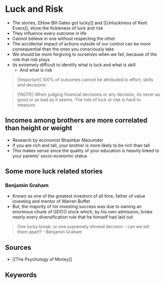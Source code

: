 # Luck and Risk
- The stories, [[How Bill Gates got lucky]] and [[Unluckiness of Kent Evans]], show the fickleness of luck and risk
- They influence every outcome in life
- Cannot believe in one without respecting the other
- The accidental impact of actions outside of our control can be more consequential than the ones you consciously take
- We should be more forgiving to ourselves when we fail, because of the role that risk plays
- Its extremely difficult to identify what is luck and what is skill
	- And what is risk


> [!important] 100% of outcomes cannot be attributed to effort, skills and decisions

> [!NOTE] When judging financial decisions or any decision, its never as good or as bad as it seems.
> The role of luck or risk is hard to measure.

## Incomes among brothers are more correlated than height or weight
- Research by economist Bhashkar Mazumder
- If you are rich and tall, your brother is more likely to be rich than tall
- This makes sense since the quality of your education is heavily linked to your parents' socio-economic status

## Some more luck related stories
### Benjamin Graham
- Known as one of the greatest investors of all time, father of value investing and mentor of Warren Buffet
- But, the majority of his investing success was due to owning an enormous chunk of GEICO stock which, by his own admission, broke nearly every diversification rule that he himself had laid out
> One lucky break, or one supremely shrewd decision - can we tell them apart?
> \- Benjamin Graham

## Sources
- [[The Psychology of Money]]

## Keywords
